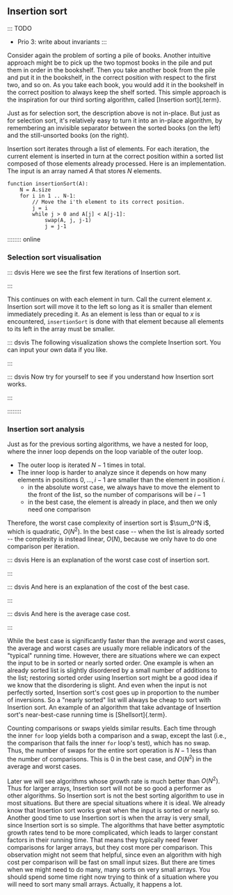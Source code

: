
## Insertion sort

::: TODO
- Prio 3: write about invariants
:::

Consider again the problem of sorting a pile of books.
Another intuitive approach might be to pick up the two topmost books in the pile and put them in order in the bookshelf.
Then you take another book from the pile and put it in the bookshelf, in the correct position with respect to the first two, and so on.
As you take each book, you would add it in the bookshelf in the correct position to always keep the shelf sorted.
This simple approach is the inspiration for our third sorting algorithm, called [Insertion sort]{.term}.

Just as for selection sort, the description above is not in-place.
But just as for selection sort, it's relatively easy to turn it into an in-place algorithm, by remembering an invisible separator between the sorted books (on the left) and the still-unsorted books (on the right).

Insertion sort iterates through a list of elements. For each iteration,
the current element is inserted in turn at the correct position within a
sorted list composed of those elements already processed. Here is an
implementation. The input is an array named $A$ that stores $N$ elements.

    function insertionSort(A):
        N = A.size
        for i in 1 .. N-1:
            // Move the i'th element to its correct position.
            j = i
            while j > 0 and A[j] < A[j-1]:
                swap(A, j, j-1)
                j = j-1

:::::::: online
### Selection sort visualisation

::: dsvis
Here we see the first few iterations of Insertion sort.

<inlineav id="insertionsortCON" src="Sorting/insertionsortCON.js" name="Insertion Sort Slideshow" links="Sorting/InsertionSort.css"/>
:::

This continues on with each element in turn.
Call the current element $x$.
Insertion sort will move it to the left so long as it is smaller than element immediately preceding it.
As an element is less than or equal to $x$ is encountered, `insertionSort` is done with that element because all elements to its left in the array must be smaller.

::: dsvis
The following visualization shows the complete Insertion sort. You can input your own data if you like.

<avembed id="insertionsortAV" src="Sorting/insertionsortAV.html" type="ss" name="Insertion Sort Visualization"/>
:::

::: dsvis
Now try for yourself to see if you understand how Insertion sort works.

<avembed id="InssortPRO" src="Sorting/InssortPRO.html" type="ka" name="Insertion Sort Proficiency Exercise"/>
:::

::::::::

<!--
### Invariants
-->

### Insertion sort analysis

Just as for the previous sorting algorithms, we have a nested for loop, where the inner loop depends on the loop variable of the outer loop.

- The outer loop is iterated $N-1$ times in total.
- The inner loop is harder to analyze since it depends on how many elements in positions $0,\ldots,i-1$ are smaller than the element in position $i$.
    - in the absolute worst case, we always have to move the element to the front of the list, so the number of comparisons will be $i-1$
    - in the best case, the element is already in place, and then we only need one comparison

Therefore, the worst case complexity of insertion sort is $\sum_0^N i$, which is quadratic, $O(N^2)$.
In the best case -- when the list is already sorted -- the complexity is instead linear, $O(N)$, because we only have to do one comparison per iteration.

::: dsvis
Here is an explanation of the worst case cost of insertion sort.

<inlineav id="InsertionSortWorstCaseCON" src="Sorting/InsertionSortWorstCaseCON.js" name="Insertion Sort Worst Case Slideshow" links="Sorting/InsertionSort.css"/>
:::

::: dsvis
And here is an explanation of the cost of the best case.

<inlineav id="InsertionSortBestCaseCON" src="Sorting/InsertionSortBestCaseCON.js" name="Insertion Sort Best Case Slideshow" links="Sorting/InsertionSort.css"/>
:::

::: dsvis
And here is the average case cost.

<inlineav id="InsertionSortAverageCaseCON" src="Sorting/InsertionSortAverageCaseCON.js" name="Insertion Sort Average Case Slideshow" links="Sorting/InsertionSort.css"/>
:::

While the best case is significantly faster than the average and worst
cases, the average and worst cases are usually more reliable indicators
of the "typical" running time. However, there are situations where we
can expect the input to be in sorted or nearly sorted order. One example
is when an already sorted list is slightly disordered by a small number
of additions to the list; restoring sorted order using Insertion sort
might be a good idea if we know that the disordering is slight. And even
when the input is not perfectly sorted, Insertion sort's cost goes up
in proportion to the number of inversions. So a "nearly sorted" list
will always be cheap to sort with Insertion sort.
An example of an algorithm that take advantage of Insertion sort's near-best-case running time is [Shellsort]{.term}.

Counting comparisons or swaps yields similar results. Each time through
the inner `for` loop yields both a comparison and a swap, except the
last (i.e., the comparison that fails the inner `for` loop's test),
which has no swap. Thus, the number of swaps for the entire sort
operation is $N-1$ less than the number of comparisons. This is 0 in the
best case, and $O(N^2)$ in the average and worst cases.

Later we will see algorithms whose growth rate is much better than
$O(N^2)$. Thus for larger arrays, Insertion sort will not be so
good a performer as other algorithms. So Insertion sort is not the best
sorting algorithm to use in most situations. But there are special
situations where it is ideal. We already know that Insertion sort works
great when the input is sorted or nearly so. Another good time to use
Insertion sort is when the array is very small, since Insertion sort is
so simple. The algorithms that have better asymptotic growth rates tend
to be more complicated, which leads to larger constant factors in their
running time. That means they typically need fewer comparisons for
larger arrays, but they cost more per comparison. This observation might
not seem that helpful, since even an algorithm with high cost per
comparison will be fast on small input sizes. But there are times when
we might need to do many, many sorts on very small arrays. You should
spend some time right now trying to think of a situation where you will
need to sort many small arrays. Actually, it happens a lot.

<!--
See [Computational Fairy Tales: Why Tailors Use Insertion Sort][FAIRYTALES] for a discussion on how the relative costs of
search and insert can affect what is the best sort algorithm to use.

[FAIRYTALES]: http://computationaltales.blogspot.com/2011/04/why-tailors-use-insertion-sort.html
-->

